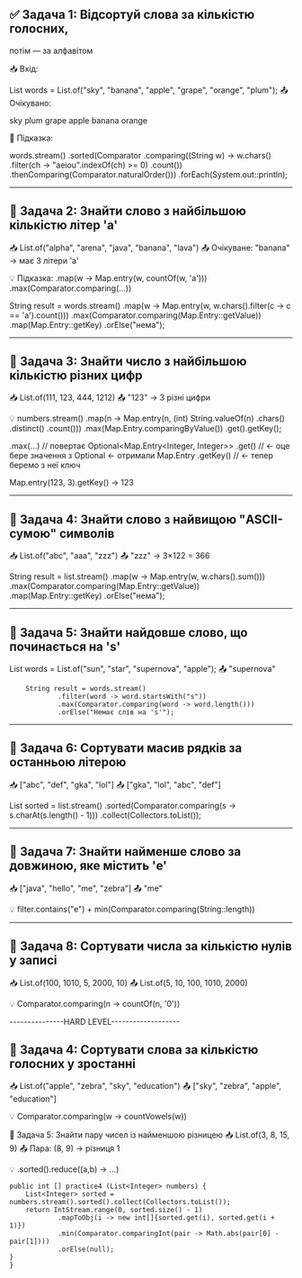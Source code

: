 
✅ Задача 1: Відсортуй слова за кількістю голосних,
-
потім — за алфавітом

📥 Вхід:

List<String> words = List.of("sky", "banana",
"apple", "grape", "orange", "plum");
📤 Очікувано:

sky
plum
grape
apple
banana
orange

🧠 Підказка:

words.stream()
.sorted(Comparator
.comparing((String w) -> w.chars()
.filter(ch -> "aeiou".indexOf(ch) >= 0)
.count())
.thenComparing(Comparator.naturalOrder()))
.forEach(System.out::println);

-------------------------------------------

🔹 Задача 2: Знайти слово з найбільшою кількістю літер 'a'
-
📥 List.of("alpha", "arena", "java", "banana", "lava")
📤 Очікуване: "banana" → має 3 літери 'a'

💡 Підказка: .map(w -> Map.entry(w, countOf(w, 'a')))
.max(Comparator.comparing(...))

String result = words.stream()
.map(w -> Map.entry(w, w.chars().filter(c -> c == 'a').count()))
.max(Comparator.comparing(Map.Entry::getValue))
.map(Map.Entry::getKey)
.orElse("нема");

--------------------------------------------------------

🔹 Задача 3: Знайти число з найбільшою кількістю різних цифр
-
📥 List.of(111, 123, 444, 1212)
📤 "123" → 3 різні цифри

💡 numbers.stream()
.map(n -> Map.entry(n,
    (int) String.valueOf(n)
        .chars()
        .distinct()
        .count()))
.max(Map.Entry.comparingByValue())
.get().getKey();

.max(...) // повертає Optional<Map.Entry<Integer, Integer>>
.get()    // ← оце бере значення з Optional 
← отримали Map.Entry
.getKey()       // ← тепер беремо з неї ключ

Map.entry(123, 3).getKey() → 123

--------------------------------------------------------

🔹 Задача 4: Знайти слово з найвищою "ASCII-сумою" символів
-
📥 List.of("abc", "aaa", "zzz")
📤 "zzz" → 3×122 = 366

String result = list.stream()
.map(w -> Map.entry(w, w.chars().sum()))
.max(Comparator.comparing(Map.Entry::getValue))
.map(Map.Entry::getKey)
.orElse("нема");

--------------------------------------------------------

🔹 Задача 5: Знайти найдовше слово, що починається на 's'
-
List<String> words = 
List.of("sun", "star", "supernova", "apple");
📤 "supernova"

        String result = words.stream()
                .filter(word -> word.startsWith("s"))
                .max(Comparator.comparing(word -> word.length()))
                .orElse("Немає слів на 's'");

--------------------------------------------------------

🔹 Задача 6: Сортувати масив рядків за останньою літерою
-
📥 ["abc", "def", "gka", "lol"]
📤 ["gka", "lol", "abc", "def"]

List<String> sorted = list.stream()
.sorted(Comparator.comparing(s -> s.charAt(s.length() - 1)))
.collect(Collectors.toList());

--------------------------------------------------------

🔹 Задача 7: Знайти найменше слово за довжиною, яке містить 'e'
-
📥 ["java", "hello", "me", "zebra"]
📤 "me"

💡 filter.contains("e") + min(Comparator.comparing(String::length))

--------------------------------------------------------

🔹 Задача 8: Сортувати числа за кількістю нулів у записі
-
📥 List.of(100, 1010, 5, 2000, 10)
📤 List.of(5, 10, 100, 1010, 2000)

💡 Comparator.comparing(n -> countOf(n, '0'))



---------------HARD LEVEL-------------------

🔹 Задача 4: Сортувати слова за кількістю голосних у зростанні
-
📥 List.of("apple", "zebra", "sky", "education")
📤 ["sky", "zebra", "apple", "education"]

💡 Comparator.comparing(w -> countVowels(w))

🔹 Задача 5: Знайти пару чисел із найменшою різницею
📥 List.of(3, 8, 15, 9)
📤 Пара: (8, 9) → різниця 1

💡 .sorted().reduce((a,b) -> ...)

    public int [] practice4 (List<Integer> numbers) {
        List<Integer> sorted = numbers.stream().sorted().collect(Collectors.toList());
        return IntStream.range(0, sorted.size() - 1)
                .mapToObj(i -> new int[]{sorted.get(i), sorted.get(i + 1)})
                .min(Comparator.comparingInt(pair -> Math.abs(pair[0] - pair[1])))
                .orElse(null);
    }
    }
